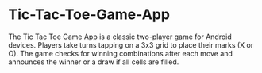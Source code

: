 # Tic-Tac-Toe-Game-App
The Tic Tac Toe Game App is a classic two-player game for Android devices. Players take turns tapping on a 3x3 grid to place their marks (X or O). The game checks for winning combinations after each move and announces the winner or a draw if all cells are filled.
